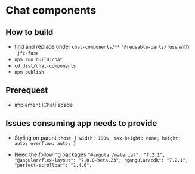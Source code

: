 # Chat components

## How to build

- find and replace under `chat-components/**`
  `'@reusable-parts/fuse` with `'jfc-fuse`
- `npm run build:chat`
- `cd dist/chat-components`
- `npm publish`

## Prerequest

- implement IChatFacade

## Issues consuming app needs to provide

- Styling on parent
  `:host { width: 100%; max-height: none; height: auto; overflow: auto; }`

- Need the following packages
  `"@angular/material": "7.2.1", "@angular/flex-layout": "7.0.0-beta.23", "@angular/cdk": "7.2.1", "perfect-scrollbar": "1.4.0",`
